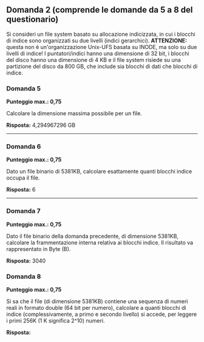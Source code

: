 ## Domanda 2 (comprende le domande da 5 a 8 del questionario)

Si consideri un file system basato su allocazione indicizzata, in cui i blocchi di indice sono organizzati su due livelli (indici gerarchici).
**ATTENZIONE:** questa non è un'organizzazione Unix-UFS basata su INODE, ma solo su due livelli di indice!
I puntatori/indici hanno una dimensione di 32 bit, i blocchi del disco hanno una dimensione di 4 KB e il file system risiede su una partizione del disco da 800 GB, che include sia blocchi di dati che blocchi di indice.

### Domanda 5

**Punteggio max.: 0,75**

Calcolare la dimensione massima possibile per un file.

**Risposta:** 4,294967296 GB

---

### Domanda 6

**Punteggio max.: 0,75**

Dato un file binario di 5381KB, calcolare esattamente quanti blocchi indice occupa il file.

**Risposta:** 6

---------
### Domanda 7

**Punteggio max.: 0,75**

Dato il file binario della domanda precedente, di dimensione 5381KB, calcolare la frammentazione interna relativa ai blocchi indice.  Il risultato va rappresentato in Byte (B).

**Risposta:** 3040

### Domanda 8

**Punteggio max.: 0,75**

Si sa che il file (di dimensione 5381KB) contiene una sequenza di numeri reali in formato double (64 bit per numero), calcolare a quanti blocchi di indice (complessivamente, a primo e secondo livello) si accede, per leggere i primi 256K (1 K significa 2^10) numeri.

**Risposta:**
